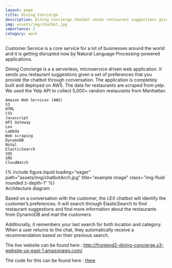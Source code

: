 ```yaml
---
layout: page
title: Dining Concierge
description: Dining Concierge chatbot sends restaurant suggestions given a set of preferences that you provide through conversation
img: assets/img/chatbot.jpg
importance: 2
category: work
---
```


Customer Service is a core service for a lot of businesses around the world and it is getting disrupted now by Natural Language Processing-powered applications. 

Dining Concierge is a a serverless, microservice driven web application. It sends you restaurant suggestions given a set of preferences that you provide the chatbot through conversation. The application is completely built and deployed on AWS. The data for restaurants are scraped from yelp. We used the Yelp API to collect 5,000+ random restaurants from Manhattan.


    Amazon Web Services (AWS)
    S3
    HTML
    CSS
    Javascript
    API Gateway
    Lex
    Lambda
    Web scraping
    DynamoDB
    NoSql
    ElasticSearch
    SQS
    SNS
    CloudWatch



<div class="row">
    <div class="col-sm mt-3 mt-md-0">
        {% include figure.liquid loading="eager" path="assets/img/chatbotArch.jpg" title="example image" class="img-fluid rounded z-depth-1" %}
    </div>
</div>
<div class="caption">
    Architecture diagram
</div>

Based on a conversation with the customer, the LEX chatbot will identify the customer’s preferences. It will search through ElasticSearch to find restaurant suggestions and find more information about the restaurants from DynamoDB and mail the customers.

Additionally, it remembers your last search for both location and category. When a user returns to the chat, they automatically receive a recommendation based on their previous search.


The live website can be found here :  <a href = ' http://frontend2-dining-concierge.s3-website-us-east-1.amazonaws.com/'>http://frontend2-dining-concierge.s3-website-us-east-1.amazonaws.com/</a>


The code for this can be found here : <a href="https://github.com/Avina20/Dining-Concierge">Here</a>
